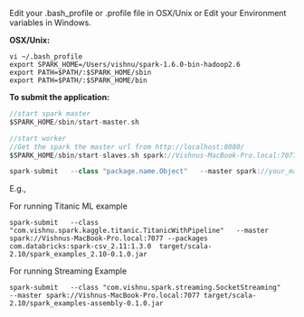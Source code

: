 Edit your .bash_profile or .profile file in OSX/Unix or Edit your Environment variables in Windows.

**OSX/Unix:**
```b
vi ~/.bash_profile
export SPARK_HOME=/Users/vishnu/spark-1.6.0-bin-hadoop2.6
export PATH=$PATH/:$SPARK_HOME/sbin
export PATH=$PATH/:$SPARK_HOME/bin
```
**To submit the application:**
```scala
//start spark master
$SPARK_HOME/sbin/start-master.sh

//start worker
//Get the spark the master url from http://localhost:8080/
$SPARK_HOME/sbin/start-slaves.sh spark://Vishnus-MacBook-Pro.local:7077

spark-submit   --class "package.name.Object"   --master spark://your_master_server:7077 target/path/to/your/jar_file.jar
```

E.g.,

For running Titanic ML example
```
spark-submit   --class "com.vishnu.spark.kaggle.titanic.TitanicWithPipeline"   --master spark://Vishnus-MacBook-Pro.local:7077 --packages com.databricks:spark-csv_2.11:1.3.0  target/scala-2.10/spark_examples_2.10-0.1.0.jar
```

For running Streaming Example
```
spark-submit   --class "com.vishnu.spark.streaming.SocketStreaming"   --master spark://Vishnus-MacBook-Pro.local:7077 target/scala-2.10/spark_examples-assembly-0.1.0.jar
```
